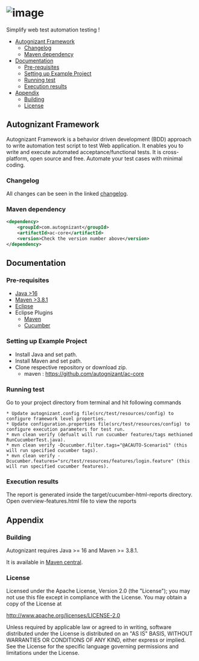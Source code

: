# ![image](https://user-images.githubusercontent.com/12494447/167223009-53630e45-3d87-4371-8f98-bbd22e54563a.png)

Simplify web test automation testing !

<!-- START doctoc generated TOC please keep comment here to allow auto update -->
<!-- DON'T EDIT THIS SECTION, INSTEAD RE-RUN doctoc TO UPDATE -->

- [Autognizant Framework](#autognizant-framework)
  - [Changelog](#changelog)
  - [Maven dependency](#maven-dependency)
- [Documentation](#documentation)
  - [Pre-requisites](#pre-requisites)
  - [Setting up Example Project](#setting-up-example-project)
  - [Running test](#running-test)
  - [Execution results](#execution-results)
- [Appendix](#appendix)
  - [Building](#building)
  - [License](#license)

<!-- END doctoc generated TOC please keep comment here to allow auto update -->

## Autognizant Framework

Autognizant Framework is a behavior driven development (BDD) approach to write automation test script to test Web application. It enables you to write and execute automated acceptance/functional tests. It is cross-platform, open source and free. Automate your test cases with minimal coding.

### Changelog

All changes can be seen in the linked [changelog](CHANGELOG.md).

### Maven dependency

```xml
<dependency>
    <groupId>com.autognizant</groupId>
    <artifactId>ac-core</artifactId>
    <version>Check the version number above</version>
</dependency>
```

## Documentation
### Pre-requisites
- <a href="https://java.com/en/download/manual.jsp" target="_blank">Java >16</a>
- <a href="https://maven.apache.org/download.cgi" target="_blank">Maven >3.8.1</a>
- <a href="https:https://eclipse.org/downloads/" target="_blank">Eclipse</a>
- Eclipse Plugins
  - <a href="http://download.eclipse.org/technology/m2e/releases/1.4" target="_blank">Maven</a> 
  - <a href="http://cucumber.github.io/cucumber-eclipse/update-site/" target="_blank">Cucumber</a>
  
### Setting up Example Project
- Install Java and set path.
- Install Maven and set path.
- Clone respective repository or download zip.
	- maven : https://github.com/autognizant/ac-core

### Running test

Go to your project directory from terminal and hit following commands

```
* Update autognizant.config file(src/test/resources/config) to configure framework level properties.
* Update configuration.properties file(src/test/resources/config) to configure execution parameters for test run.
* mvn clean verify (defualt will run cucumber features/tags methioned RunCucumberTest.java).
* mvn clean verify -Dcucumber.filter.tags="@ACAUTO-Scenario1" (this will run specified cucumber tags).
* mvn clean verify -Dcucumber.features="src/test/resources/features/login.feature" (this will run specified cucumber features).
```

### Execution results

The report is generated inside the target/cucumber-html-reports directory. Open overview-features.html file to view the reports

## Appendix

### Building

Autognizant requires Java >= 16 and Maven >= 3.8.1.

It is available in [Maven central](https://search.maven.org/search?q=g:com.autognizant%20AND%20a:ac-core).

### License

Licensed under the Apache License, Version 2.0 (the "License"); you may not use this file except in compliance with the License. You may obtain a copy of the License at

http://www.apache.org/licenses/LICENSE-2.0

Unless required by applicable law or agreed to in writing, software distributed under the License is distributed on an "AS IS" BASIS, WITHOUT WARRANTIES OR CONDITIONS OF ANY KIND, either express or implied. See the License for the specific language governing permissions and limitations under the License.
